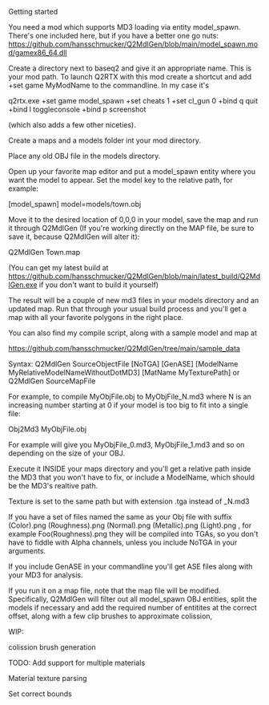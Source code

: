Getting started

You need a mod which supports MD3 loading via entity model_spawn. There's one included here, but if you have a better one go nuts:
https://github.com/hansschmucker/Q2MdlGen/blob/main/model_spawn.mod/gamex86_64.dll

Create a directory next to baseq2 and give it an appropriate name. This is your mod path. To launch Q2RTX with this mod create a shortcut
and add +set game MyModName to the commandline. In my case it's 

q2rtx.exe +set game model_spawn +set cheats 1 +set cl_gun 0 +bind q quit +bind l toggleconsole +bind p screenshot

(which also adds a few other niceties).

Create a maps and a models folder int your mod directory.

Place any old OBJ file in the models directory.

Open up your favorite map editor and put a model_spawn entity where you want the model to appear. Set the model key to the relative path, for example:

[model_spawn]
model=models/town.obj

Move it to the desired location of 0,0,0 in your model, save the map and run it through Q2MdlGen (If you're working
directly on the MAP file, be sure to save it, because Q2MdlGen will alter it):

Q2MdlGen Town.map

(You can get my latest build at https://github.com/hansschmucker/Q2MdlGen/blob/main/latest_build/Q2MdlGen.exe if you don't want to build it yourself)

The result will be a couple of new md3 files in your models directory and an updated map. Run that through your usual build process and you'll get
a map with all your favorite polygons in the right place.

You can also find my compile script, along with a sample model and map at

https://github.com/hansschmucker/Q2MdlGen/tree/main/sample_data

Syntax:
   Q2MdlGen SourceObjectFile [NoTGA] [GenASE] [ModelName MyRelativeModelNameWithoutDotMD3] [MatName MyTexturePath]
   or Q2MdlGen SourceMapFile

For example, to compile MyObjFile.obj to MyObjFile_N.md3 where N is an increasing number starting at 0 if
your model is too big to fit into a single file:

   Obj2Md3 MyObjFile.obj
   
For example will give you MyObjFile_0.md3, MyObjFile_1.md3 and so on depending on the size of your OBJ.

Execute it INSIDE your maps directory and you'll get a relative path inside the MD3 that you won't have to
fix, or include a ModelName, which should be the MD3's realtive path.

Texture is set to the same path but with extension .tga instead of _N.md3

If you have a set of files named the same as your Obj file with suffix
(Color).png (Roughness).png (Normal).png (Metallic).png (Light).png , for example Foo(Roughness).png they
will be compiled into TGAs, so you don't have to fiddle with Alpha channels, unless you include NoTGA in
your arguments.

If you include GenASE in your commandline you'll get ASE files along with your MD3 for analysis.

If you run it on a map file, note that the map file will be modified. Specifically, Q2MdlGen will filter out
all model_spawn OBJ entities, split the models if necessary and add the required number of entitites
at the correct offset, along with a few clip brushes to approximate colission,

WIP:

colission brush generation

TODO:
Add support for multiple materials

Material texture parsing

Set correct bounds
